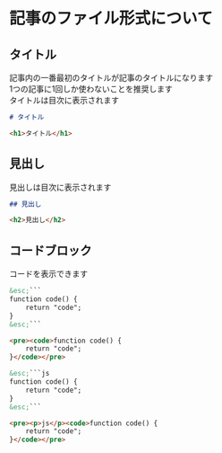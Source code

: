 # 記事のファイル形式について

## タイトル

記事内の一番最初のタイトルが記事のタイトルになります  
1つの記事に1回しか使わないことを推奨します  
タイトルは目次に表示されます  

```md
# タイトル
```
```html
<h1>タイトル</h1>
```

## 見出し

見出しは目次に表示されます  

```md
## 見出し
```
```html
<h2>見出し</h2>
```

## コードブロック

コードを表示できます  

```md
&esc;```
function code() {
    return "code";
}
&esc;```
```
```html
<pre><code>function code() {
    return "code";
}</code></pre>
```
```md
&esc;```js
function code() {
    return "code";
}
&esc;```
```
```html
<pre><p>js</p><code>function code() {
    return "code";
}</code></pre>
```